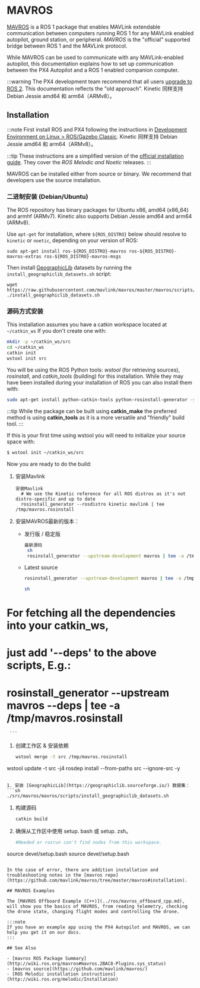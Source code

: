 # MAVROS

[MAVROS](http://wiki.ros.org/mavros#mavros.2BAC8-Plugins.sys_status) is a ROS 1 package that enables MAVLink extendable communication between computers running ROS 1 for any MAVLink enabled autopilot, ground station, or peripheral. *MAVROS* is the "official" supported bridge between ROS 1 and the MAVLink protocol.

While MAVROS can be used to communicate with any MAVLink-enabled autopilot, this documentation explains how to set up communication between the PX4 Autopilot and a ROS 1 enabled companion computer.

:::warning
The PX4 development team recommend that all users [upgrade to ROS 2](../ros/ros2.md). This documentation reflects the "old approach". Kinetic 同样支持 Debian Jessie amd64 和 arm64（ARMv8）。

## Installation

:::note
First install ROS and PX4 following the instructions in [Development Environment on Linux > ROS/Gazebo Classic](../dev_setup/dev_env_linux_ubuntu.md#ros-gazebo-classic). Kinetic 同样支持 Debian Jessie amd64 和 arm64（ARMv8）。

:::tip
These instructions are a simplified version of the [official installation guide](https://github.com/mavlink/mavros/tree/master/mavros#installation). They cover the *ROS Melodic and Noetic* releases.
:::

MAVROS can be installed either from source or binary. We recommend that developers use the source installation.

### 二进制安装 (Debian/Ubuntu)

The ROS repository has binary packages for Ubuntu x86, amd64 (x86\_64) and armhf (ARMv7). Kinetic also supports Debian Jessie amd64 and arm64 (ARMv8).

Use `apt-get` for installation, where `${ROS_DISTRO}` below should resolve to `kinetic` or `noetic`, depending on your version of ROS:

```
sudo apt-get install ros-${ROS_DISTRO}-mavros ros-${ROS_DISTRO}-mavros-extras ros-${ROS_DISTRO}-mavros-msgs
```

Then install [GeographicLib](https://geographiclib.sourceforge.io/) datasets by running the `install_geographiclib_datasets.sh` script:

```
wget https://raw.githubusercontent.com/mavlink/mavros/master/mavros/scripts/install_geographiclib_datasets.sh
./install_geographiclib_datasets.sh   
```

### 源码方式安装

This installation assumes you have a catkin workspace located at `~/catkin_ws` If you don't create one with:

```sh
mkdir -p ~/catkin_ws/src
cd ~/catkin_ws
catkin init
wstool init src
```

You will be using the ROS Python tools: *wstool* (for retrieving sources), *rosinstall*, and *catkin_tools* (building) for this installation. While they may have been installed during your installation of ROS you can also install them with:

```sh
sudo apt-get install python-catkin-tools python-rosinstall-generator -y
```

:::tip
While the package can be built using **catkin_make** the preferred method is using **catkin_tools** as it is a more versatile and "friendly" build tool.
:::

If this is your first time using wstool you will need to initialize your source space with:
```sh
$ wstool init ~/catkin_ws/src
```

Now you are ready to do the build:

1. 安装Mavlink
   ```
   安装Mavlink 
     # We use the Kinetic reference for all ROS distros as it's not distro-specific and up to date
     rosinstall_generator --rosdistro kinetic mavlink | tee /tmp/mavros.rosinstall
   ```
1. 安装MAVROS最新的版本：
   * 发行版 / 稳定版
     ```sh
     最新源码 
      sh
      rosinstall_generator --upstream-development mavros | tee -a /tmp/mavros.rosinstall
     ```
   * Latest source
     ```sh
     rosinstall_generator --upstream-development mavros | tee -a /tmp/mavros.rosinstall
     ```

     ```sh
     sh
  # For fetching all the dependencies into your catkin_ws, 
  # just add '--deps' to the above scripts, E.g.:
  #   rosinstall_generator --upstream mavros --deps | tee -a /tmp/mavros.rosinstall
     ```

1. 创建工作区 & 安装依赖

   ```sh
   wstool merge -t src /tmp/mavros.rosinstall
 wstool update -t src -j4
 rosdep install --from-paths src --ignore-src -y
   ```

1. 安装 [GeographicLib](https://geographiclib.sourceforge.io/) 数据集：
   ```sh
   ./src/mavros/mavros/scripts/install_geographiclib_datasets.sh
   ```

1. 构建源码
   ```sh
   catkin build
   ```

1. 确保从工作区中使用 setup. bash 或 setup. zsh。

   ```sh
   #Needed or rosrun can't find nodes from this workspace.
 source devel/setup.bash
   source devel/setup.bash
   ```

In the case of error, there are addition installation and troubleshooting notes in the [mavros repo](https://github.com/mavlink/mavros/tree/master/mavros#installation).

## MAVROS Examples

The [MAVROS Offboard Example (C++)](../ros/mavros_offboard_cpp.md), will show you the basics of MAVROS, from reading telemetry, checking the drone state, changing flight modes and controlling the drone.

:::note
If you have an example app using the PX4 Autopilot and MAVROS, we can help you get it on our docs.
:::

## See Also

- [mavros ROS Package Summary](http://wiki.ros.org/mavros#mavros.2BAC8-Plugins.sys_status)
- [mavros source](https://github.com/mavlink/mavros/)
- [ROS Melodic installation instructions](http://wiki.ros.org/melodic/Installation)
